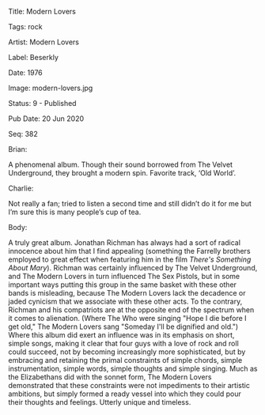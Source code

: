 Title:  Modern Lovers

Tags:   rock

Artist: Modern Lovers

Label:  Beserkly

Date:   1976

Image:  modern-lovers.jpg

Status: 9 - Published

Pub Date: 20 Jun 2020

Seq:    382

Brian: 

A phenomenal album. Though their sound borrowed from The Velvet Underground, they brought a modern spin. Favorite track, ‘Old World’.


Charlie: 

Not really a fan; tried to listen a second time and still didn’t do it for me but I’m sure this is many people’s cup of tea.


Body: 

A truly great album. Jonathan Richman has always had a sort of radical innocence about him that I find appealing (something the Farrelly brothers employed to great effect when featuring him in the film *There's Something About Mary*). Richman was certainly influenced by The Velvet Underground, and The Modern Lovers in turn influenced The Sex Pistols, but in some important ways putting this group in the same basket with these other bands is misleading, because The Modern Lovers lack the decadence or jaded cynicism that we associate with these other acts. To the contrary, Richman and his compatriots are at the opposite end of the spectrum when it comes to alienation. (Where The Who were singing "Hope I die before I get old," The Modern Lovers sang "Someday I'll be dignified and old.") Where this album did exert an influence was in its emphasis on short, simple songs, making it clear that four guys with a love of rock and roll could succeed, not by becoming increasingly more sophisticated, but by embracing and retaining the primal constraints of simple chords, simple instrumentation, simple words, simple thoughts and simple singing. Much as the Elizabethans did with the sonnet form, The Modern Lovers demonstrated that these constraints were not impediments to their artistic ambitions, but simply formed a ready vessel into which they could pour their thoughts and feelings. Utterly unique and timeless. 

